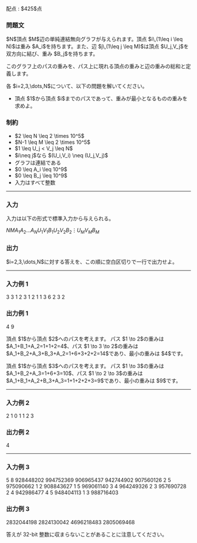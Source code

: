 
<div>

<span>

<span>

<p>
配点 : $425$点
</p>

<div>

<section>

### **問題文**

<p>
$N$頂点 $M$辺の単純連結無向グラフが与えられます。頂点 $i\,(1\leq i \leq N)$は重み $A_i$を持ちます。また、辺 $j\,(1\leq j \leq M)$は頂点 $U_j,V_j$を双方向に結び、重み $B_j$を持ちます。
</p>

<p>
このグラフ上のパスの重みを、パス上に現れる頂点の重みと辺の重みの総和と定義します。
</p>

<p>
各 $i=2,3,\dots,N$について、以下の問題を解いてください。
</p>

<ul>

<li>
頂点 $1$から頂点 $i$までのパスであって、重みが最小となるものの重みを求めよ。
</li>

</ul>

</section>

</div>

<div>

<section>

### **制約**

<ul>

<li>
$2 \leq N \leq 2 \times 10^5$
</li>

<li>
$N-1 \leq M \leq 2 \times 10^5$
</li>

<li>
$1 \leq U_j < V_j \leq N$
</li>

<li>
$i\neq j$なら $(U_i,V_i) \neq (U_j,V_j)$
</li>

<li>
グラフは連結である
</li>

<li>
$0 \leq A_i \leq 10^9$
</li>

<li>
$0 \leq B_j \leq 10^9$
</li>

<li>
入力はすべて整数
</li>

</ul>

</section>

</div>

---

<div>

<div>

<section>

### **入力**

<p>
入力は以下の形式で標準入力から与えられる。
</p>

<div>

$N$$M$$A_1$$A_2$$\dots$$A_N$$U_1$$V_1$$B_1$$U_2$$V_2$$B_2$$\vdots$$U_M$$V_M$$B_M$
</div>

</section>

</div>

<div>

<section>

### **出力**

<p>
$i=2,3,\dots,N$に対する答えを、この順に空白区切りで一行で出力せよ。
</p>

</section>

</div>

</div>

---

<div>

<section>

### **入力例 1**

<div>

3 3
1 2 3
1 2 1
1 3 6
2 3 2

</div>

</section>

</div>

<div>

<section>

### **出力例 1**

<div>

4 9

</div>

<p>
頂点 $1$から頂点 $2$へのパスを考えます。
パス $1 \to 2$の重みは $A_1+B_1+A_2=1+1+2=4$、パス $1 \to 3 \to 2$の重みは $A_1+B_2+A_3+B_3+A_2=1+6+3+2+2=14$であり、最小の重みは $4$です。
</p>

<p>
頂点 $1$から頂点 $3$へのパスを考えます。
パス $1 \to 3$の重みは $A_1+B_2+A_3=1+6+3=10$、パス $1 \to 2 \to 3$の重みは $A_1+B_1+A_2+B_3+A_3=1+1+2+2+3=9$であり、最小の重みは $9$です。
</p>

</section>

</div>

---

<div>

<section>

### **入力例 2**

<div>

2 1
0 1
1 2 3

</div>

</section>

</div>

<div>

<section>

### **出力例 2**

<div>

4

</div>

</section>

</div>

---

<div>

<section>

### **入力例 3**

<div>

5 8
928448202 994752369 906965437 942744902 907560126
2 5 975090662
1 2 908843627
1 5 969061140
3 4 964249326
2 3 957690728
2 4 942986477
4 5 948404113
1 3 988716403

</div>

</section>

</div>

<div>

<section>

### **出力例 3**

<div>

2832044198 2824130042 4696218483 2805069468

</div>

<p>
答えが 32-bit 整数に収まらないことがあることに注意してください。
</p>

</section>

</div>

</span>

</span>

</div>
